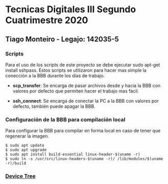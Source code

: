# Tecnicas Digitales III Segundo Cuatrimestre 2020
	
## Tiago Monteiro - Legajo: 142035-5

### Scripts
Para el uso de los scripts de este proyecto se debe ejecutar
sudo apt-get install sshpass.
Estos scripts se utilizaron para hacer mas simple la conección a la BBB durante los días de trabajo.

* **scp_transfer**: Se encarga de pasar archivos desde y hacia la BBB con valores por defecto que permiten hacer el trabajo mas fácil.

* **ssh_connect**: Se encarga de conectar la PC a la BBB con valores por defecto, también puede apagar la BBB.

### Configuración de la BBB para compilación local
Para configurar la BBB para compilar en forma local en caso de tener que regenerar la imagen.

    $ sudo apt update
    $ sudo apt upgrade
    $ sudo apt install build-essential linux-header-$(uname -r)
    $ sudo ln -s /usr/src/linux-headers-$(uname -r)/ /lib/modules/$(uname -r)/build

### [Device Tree](/02_cuat/device_tree/README.md)


